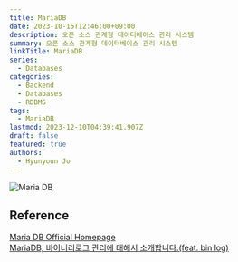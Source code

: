 ```yaml
---
title: MariaDB
date: 2023-10-15T12:46:00+09:00
description: 오픈 소스 관계형 데이터베이스 관리 시스템
summary: 오픈 소스 관계형 데이터베이스 관리 시스템
linkTitle: MariaDB
series:
  - Databases
categories:
  - Backend
  - Databases
  - RDBMS
tags:
  - MariaDB
lastmod: 2023-12-10T04:39:41.907Z
draft: false
featured: true
authors:
  - Hyunyoun Jo
---
```


![Maria DB](media/images/mariadb.png "https://namu.wiki/w/MariaDB")

## Reference

[Maria DB Official Homepage](https://mariadb.org/)  
[MariaDB, 바이너리로그 관리에 대해서 소개합니다.(feat. bin log)](https://devocean.sk.com/blog/techBoardDetail.do?ID=163340&boardType=techBlog)

